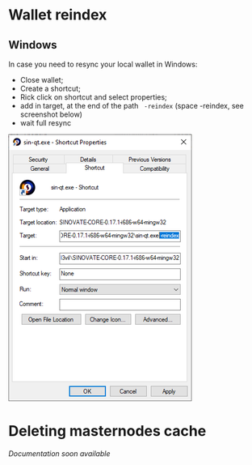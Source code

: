 # Wallet reindex

## Windows
In case you need to resync your local wallet in Windows:<br>
* Close wallet;
* Create a shortcut;
* Rick click on shortcut and select properties;
* add in target, at the end of the path ` -reindex` (space -reindex, see screenshot below)
* wait full resync

![](/docs/assets/misc/win_wallet_reindex.png)

# Deleting masternodes cache
*Documentation soon available*